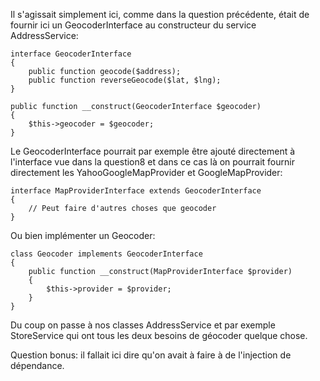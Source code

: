 Il s'agissait simplement ici, comme dans la question précédente, était de fournir ici un GeocoderInterface au constructeur du service AddressService:


    interface GeocoderInterface
    {
        public function geocode($address);
        public function reverseGeocode($lat, $lng);
    }
    
    public function __construct(GeocoderInterface $geocoder)
    {
        $this->geocoder = $geocoder;
    }
       
Le GeocoderInterface pourrait par exemple être ajouté directement à l'interface vue dans la question8 et dans ce cas là on pourrait fournir directement les YahooGoogleMapProvider et GoogleMapProvider:    
       
    interface MapProviderInterface extends GeocoderInterface
    {
        // Peut faire d'autres choses que geocoder
    }
    
Ou bien implémenter un Geocoder:
    
    class Geocoder implements GeocoderInterface
    {
        public function __construct(MapProviderInterface $provider)
        {
            $this->provider = $provider;
        }
    }
    
Du coup on passe à nos classes AddressService et par exemple StoreService qui ont tous les deux besoins de géocoder quelque chose.

Question bonus: il fallait ici dire qu'on avait à faire à de l'injection de dépendance.


